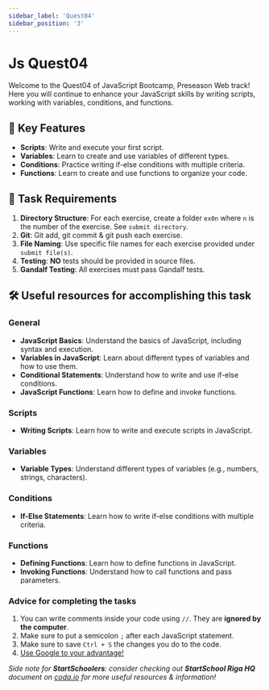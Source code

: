 ```yaml
---
sidebar_label: 'Quest04'
sidebar_position: '3'
---
```


# Js Quest04

Welcome to the Quest04 of JavaScript Bootcamp, Preseason Web track! Here you will continue to enhance your JavaScript skills by writing scripts, working with variables, conditions, and functions.

## 🚀 Key Features

- **Scripts**: Write and execute your first script.
- **Variables**: Learn to create and use variables of different types.
- **Conditions**: Practice writing if-else conditions with multiple criteria.
- **Functions**: Learn to create and use functions to organize your code.

## 📝 Task Requirements

1. **Directory Structure**: For each exercise, create a folder `ex0n` where `n` is the number of the exercise. See `submit directory`.
2. **Git**: Git add, git commit & git push each exercise.
3. **File Naming**: Use specific file names for each exercise provided under `submit file(s)`.
4. **Testing**: **NO** tests should be provided in source files.
5. **Gandalf Testing**: All exercises must pass Gandalf tests.

## 🛠️ Useful resources for accomplishing this task

### General
- **JavaScript Basics**: Understand the basics of JavaScript, including syntax and execution.
- **Variables in JavaScript**: Learn about different types of variables and how to use them.
- **Conditional Statements**: Understand how to write and use if-else conditions.
- **JavaScript Functions**: Learn how to define and invoke functions.

### Scripts
- **Writing Scripts**: Learn how to write and execute scripts in JavaScript.

### Variables
- **Variable Types**: Understand different types of variables (e.g., numbers, strings, characters).

### Conditions
- **If-Else Statements**: Learn how to write if-else conditions with multiple criteria.

### Functions
- **Defining Functions**: Learn how to define functions in JavaScript.
- **Invoking Functions**: Understand how to call functions and pass parameters.

### Advice for completing the tasks
1. You can write comments inside your code using `//`. They are **ignored by the computer**.
2. Make sure to put a semicolon `;` after each JavaScript statement.
3. Make sure to save `Ctrl + S` the changes you do to the code.
4. [Use Google to your advantage!](https://www.freecodecamp.org/news/how-to-google-like-a-pro-10-tips-for-effective-googling/)

*Side note for **StartSchoolers**: consider checking out **StartSchool Riga HQ** document on [coda.io](https://coda.io/) for more useful resources & information!*